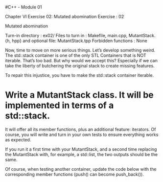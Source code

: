 #C++ - Module 01

Chapter VI
Exercise 02: Mutated abomination
Exercise : 02

Mutated abomination

Turn-in directory : ex02/
Files to turn in : Makefile, main.cpp, MutantStack.{h, hpp}
and optional file: MutantStack.tpp
Forbidden functions : None

Now, time to move on more serious things. Let’s develop something weird. 
The std::stack container is one of the only STL Containers that is NOT iterable. 
That’s too bad. But why would we accept this? 
Especially if we can take the liberty of butchering the original stack to create 
missing features.

To repair this injustice, you have to make the std::stack container iterable.
# Write a MutantStack class. It will be implemented in terms of a std::stack.

It will offer all its member functions, plus an additional feature: iterators.
Of course, you will write and turn in your own tests to ensure everything works as
expected.

If you run it a first time with your MutantStack, 
and a second time replacing the MutantStack with, for example, a std::list, 
the two outputs should be the same.

Of course, when testing another container, update the code below with the 
corresponding member functions (push() can become push_back()).